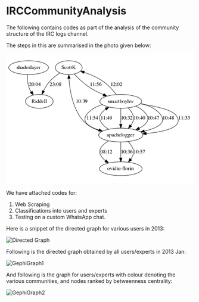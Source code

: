 # IRCCommunityAnalysis
The following contains codes as part of the analysis of the community structure of the IRC logs channel. 

The steps in this are summarised in the photo given below:

![Steps for creation of chat-bot](https://github.com/soundarya98/IRCCommunityAnalysis/blob/master/DirectedGraph.png)

We have attached codes for:
1. Web Scraping
2. Classifications into users and experts
3. Testing on a custom WhatsApp chat.


Here is a snippet of the directed graph for various users in 2013:

![Directed Graph](https://github.com/soundarya98/IRCCommunityAnalysis/blob/master/Program_Flow.png)

Following is the directed graph obtained by all users/experts in 2013 Jan:

![GephiGraph1](https://github.com/soundarya98/IRCCommunityAnalysis/GephiGraph1.png)

And following is the graph for users/experts with colour denoting the various communities, and nodes ranked by betweenness centrality:

![GephiGraph2](https://github.com/soundarya98/IRCCommunityAnalysis/GephiGraph2.png)
